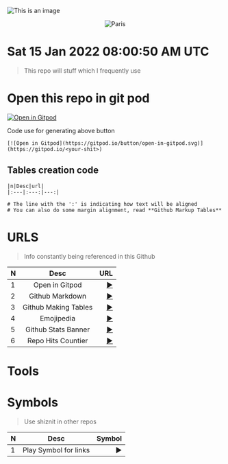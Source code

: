 
![This is an image](https://media.giphy.com/media/swpCsxJSgSCxq/giphy.gif)

<p style="text-align:center;">
<img src="https://media.giphy.com/media/swpCsxJSgSCxq/giphy.gif" alt="Paris" class="center">
</p>

# Sat 15 Jan 2022 08:00:50 AM UTC

> This repo will stuff which I frequently use

# Open this repo in git pod

[![Open in Gitpod](https://gitpod.io/button/open-in-gitpod.svg)](https://gitpod.io/#https://github.com/morektz/m0nkeyTulzz)

Code use for generating above button

```
[![Open in Gitpod](https://gitpod.io/button/open-in-gitpod.svg)](https://gitpod.io/<your-shit>)
```

## Tables creation code

```
|n|Desc|url|
|:---|:---:|---:|

# The line with the ':' is indicating how text will be aligned
# You can also do some margin alignment, read **Github Markup Tables**

```

# URLS

> Info constantly being referenced in this Github

|N|Desc|URL
|:---|:---:|---:|
|1| Open in Gitpod |[▶️](https://www.gitpod.io/docs/getting-started#open-in-gitpod-button)|
|2| Github Markdown |[▶️](https://docs.github.com/en/github/writing-on-github/getting-started-with-writing-and-formatting-on-github/basic-writing-and-formatting-syntax)|
|3| Github Making Tables |[▶️](https://docs.github.com/en/github/writing-on-github/getting-started-with-writing-and-formatting-on-github/basic-writing-and-formatting-syntax)|
|4| Emojipedia |[▶️](https://github.com/morektz/qbSolanaMyMoney/blob/main/.lol/.lolz)|
|5| Github Stats Banner |[▶️](https://github.com/anuraghazra/github-readme-stats)|
|6| Repo Hits Countier |[▶️](https://hits.seeyoufarm.com/)|

# Tools

# Symbols

> Use shiznit in other repos

|N|Desc|Symbol|
|:---|:---:|---:|
|1| Play Symbol for links |▶️|
